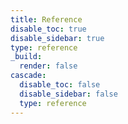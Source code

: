 ```yaml
---
title: Reference
disable_toc: true
disable_sidebar: true
type: reference
_build:
  render: false
cascade:
  disable_toc: false
  disable_sidebar: false
  type: reference
---
```


